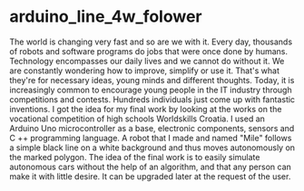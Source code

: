 # arduino_line_4w_folower
The world is changing very fast and so are we with it. Every day, thousands of robots and software programs do jobs that were once done by humans.
Technology encompasses our daily lives and we cannot do without it. We are constantly wondering how to improve, simplify or use it. That's what they're for
necessary ideas, young minds and different thoughts. Today, it is increasingly common to encourage young people in the IT industry through competitions and contests. Hundreds
individuals just come up with fantastic inventions. I got the idea for my final work by looking at the works on the vocational competition of high schools
Worldskills Croatia. I used an Arduino Uno microcontroller as a base, electronic components, sensors and C ++ programming language. A robot that
I made and named "Mile" follows a simple black line on a white background and thus moves autonomously on the marked polygon. The idea of the final work
is to easily simulate autonomous cars without the help of an algorithm, and that any person can make it with little desire. It can be upgraded later
at the request of the user.
